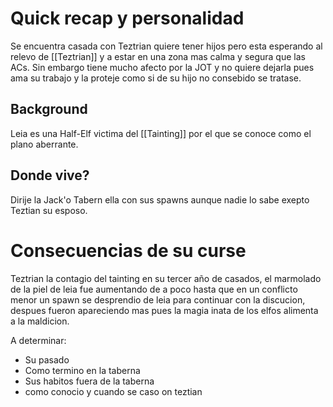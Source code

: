 # Quick recap y personalidad
Se encuentra casada con Teztrian quiere tener hijos pero esta esperando al relevo de [[Teztrian]] y a estar en una zona mas calma y segura que las ACs. Sin embargo tiene mucho afecto por la JOT y no quiere dejarla pues ama su trabajo y la proteje como si de su hijo no consebido se tratase.
## Background
Leia es una Half-Elf victima del [[Tainting]] por el que se conoce como el plano aberrante.
## Donde vive?
Dirije la Jack'o Tabern ella con sus spawns aunque nadie lo sabe exepto Teztian su esposo.
# Consecuencias de su curse
Teztrian la contagio del tainting en su tercer año de casados, el marmolado de la piel de leia fue aumentando de a poco hasta que en un conflicto menor un spawn se desprendio de leia para continuar con la discucion, despues fueron apareciendo mas pues la magia inata de los elfos alimenta a la maldicion.

A determinar:

- Su pasado
- Como termino en la taberna
- Sus habitos fuera de la taberna
- como conocio y cuando se caso on teztian